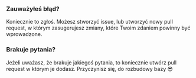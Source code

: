 ### Zauważyłeś błąd?

Koniecznie to zgłoś. Możesz stworzyć issue, lub utworzyć nowy pull request, w którym zasugerujesz zmiany, które Twoim zdaniem powinny być wprowadzone.

### Brakuje pytania?

Jeżeli uważasz, że brakuje jakiegoś pytania, to koniecznie utwórz pull request w którym je dodasz. Przyczynisz się, do rozbudowy bazy 😎
